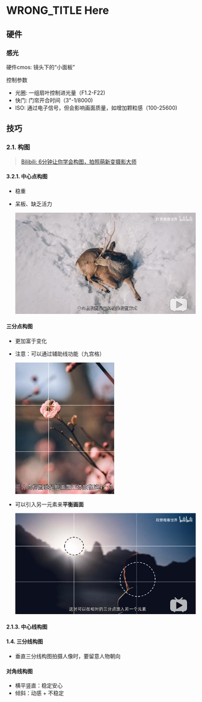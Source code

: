 <!--
+++
title       = "摄影入门"
description = ""
date        = ""
weight      = 1
tags        = ["try", "hobbies"]
categories  = ["sth_error"]
+++ -->

# WRONG_TITLE Here

## 硬件

### 感光

硬件cmos: 镜头下的“小面板”

控制参数

* 光圈: 一组扇叶控制进光量（F1.2-F22)
* 快门: 门帘开合时间（3"-1/8000)
* ISO: 通过电子信号，但会影响画面质量，如增加颗粒感（100-25600)

## 技巧

### 2.1. 构图
> [Bilibili: 6分钟让你学会构图，拍照萌新变摄影大师](https://www.bilibili.com/video/BV1Q64y1T7ox?from=search&seid=9417502762956421474)

#### 3.2.1. 中心点构图

+ 稳重
+ 呆板、缺乏活力

    ![](摄影入门/摄影入门0.jpg)

#### 三分点构图

+ 更加富于变化
+ 注意：可以通过辅助线功能（九宫格）

    ![](摄影入门/摄影入门1.jpg)

+ 可以引入另一元素来**平衡画面**

    ![](摄影入门/摄影入门3.jpg)

#### 2.1.3. 中心线构图

#### 1.4. 三分线构图

+ 垂直三分线构图拍摄人像时，要留意人物朝向

#### 对角线构图

* 横平竖直：稳定安心
* 倾斜：动感 + 不稳定
